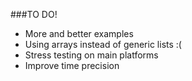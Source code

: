 ###TO DO!

- More and better examples
- Using arrays instead of generic lists :(
- Stress testing on main platforms
- Improve time precision
